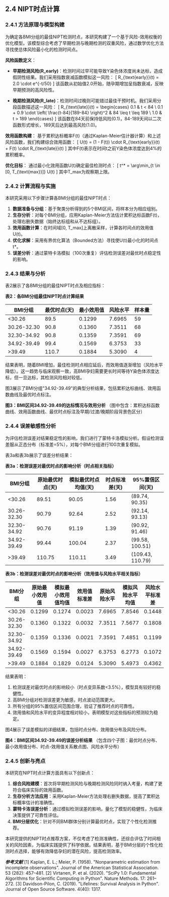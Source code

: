 ## 2.4 NIPT时点计算

### 2.4.1 方法原理与模型构建

为确定各BMI分组的最佳NIPT检测时点，本研究构建了一个基于风险-效用权衡的优化模型。该模型综合考虑了早期检测与晚期检测的双重风险，通过数学优化方法寻找使总体风险最小化的检测时间点。

**风险函数定义**：

- **早期检测风险(R_early)**：检测时间过早可能导致Y染色体浓度尚未达标，造成假阴性结果。我们采用指数衰减函数模拟这一风险：
  \[
  R_{\text{early}}(t) = 2.0 \cdot e^{-t/50}
  \]
  该函数从初始值2.0开始，随孕期增加呈指数衰减，反映早期预测的高风险性。

- **晚期检测风险(R_late)**：检测时间过晚则可能错过最佳干预时机。我们采用分段函数描述这一风险：
  \[
  R_{\text{late}}(t) = 
  \begin{cases} 
  0.1 & t < 84 \\
  0.1 + 0.9 \cdot \left( \frac{t-84}{189-84} \right)^2 & 84 \leq t \leq 189 \\
  1.0 & t > 189
  \end{cases}
  \]
  该函数在84天前保持低风险(0.1)，84-189天间以二次函数形式增长，189天后达到最高风险(1.0)。

**效用函数构建**：
基于累积达标概率F(t)（通过Kaplan-Meier估计器计算）和上述风险函数，我们构建综合效用函数：
\[
U(t) = (1 - F(t)) \cdot R_{\text{early}}(t) + F(t) \cdot R_{\text{late}}(t)
\]
其中F(t)表示在时间t之前Y染色体浓度达到4%的累积概率。

**优化目标**：
通过最小化效用函数U(t)确定最佳检测时点：
\[
t^* = \arg\min_{t \in [0, T_{\text{max}}]} U(t)
\]
其中T_max为观察期上限。

### 2.4.2 计算流程与实施

本研究采用以下步骤计算各BMI分组的最佳NIPT时点：

1. **数据准备与分组**：基于聚类分析得到的5个BMI区间，将样本分为相应组别。
2. **生存分析**：对每个BMI分组，应用Kaplan-Meier方法估计累积达标函数F(t)，处理右删失数据（始终达标组和从不达标组）。
3. **效用函数计算**：在时间域[0, T_max]上离散采样，计算各时间点的效用值U(t)。
4. **优化求解**：采用有界优化算法（Bounded方法）寻找使U(t)最小化的时间点t*。
5. **误差分析**：通过蒙特卡洛模拟（100次重复）评估检测误差对最优时点稳定性的影响。

### 2.4.3 结果与分析

表2展示了各BMI分组的最佳NIPT时点及相应指标：

**表2：各BMI分组最佳NIPT时点计算结果**

| BMI分组     | 最优时点(天) | 最小效用值 | 风险水平 | 样本量 |
| ----------- | ------------ | ---------- | -------- | ------ |
| <30.26      | 89.5         | 0.1299     | 7.6965   | 59     |
| 30.26-32.30 | 90.8         | 0.1360     | 7.3511   | 68     |
| 32.30-34.92 | 90.8         | 0.1359     | 7.3591   | 69     |
| 34.92-39.49 | 99.4         | 0.1569     | 6.3753   | 33     |
| >39.49      | 110.7        | 0.1884     | 5.3090   | 4      |

结果表明，随着BMI增加，最佳检测时点相应延后，而效用值逐渐增加（风险水平降低）。这一趋势与临床观察一致，高BMI孕妇需要更长时间等待Y染色体浓度达标，但一旦达标，其检测风险相对较低。

图3展示了BMI分组"34.92-39.49"的典型分析结果，包括累积达标曲线、效用函数曲线及最优时点标注。

**图3：BMI区间34.92-39.49的达标情况与效用分析**
（图中包含：累积达标函数曲线、效用函数曲线、最优时点标注及早期/过渡/晚期阶段背景色区分）

### 2.4.4 误差敏感性分析

为评估检测误差对结果稳定性的影响，我们进行了蒙特卡洛模拟分析。假设检测误差服从正态分布（标准差=5%），对每个BMI分组进行100次重复模拟。

表3a和表3b展示了误差分析结果：

**表3a：检测误差对最优时点的影响分析（时点相关指标）**

| BMI分组     | 原始最优时点(天) | 模拟最优时点均值(天) | 时点标准差(天) | 95%置信区间(天)  |
| ----------- | ---------------- | -------------------- | -------------- | ---------------- |
| <30.26      | 89.51            | 90.05                | 1.56           | (89.74, 90.35)   |
| 30.26-32.30 | 90.79            | 92.64                | 2.52           | (92.14, 93.13)   |
| 32.30-34.92 | 90.76            | 91.19                | 1.39           | (90.92, 91.46)   |
| 34.92-39.49 | 99.44            | 100.04               | 2.37           | (99.58, 100.51)  |
| >39.49      | 110.75           | 110.11               | 3.49           | (109.43, 110.79) |

**表3b：检测误差对最优时点的影响分析（效用值与风险水平相关指标）**

| BMI分组     | 原始最小效用值 | 模拟最小效用值均值 | 效用值标准差 | 原始风险水平 | 模拟风险水平均值 | 风险水平标准差 |
| ----------- | -------------- | ------------------ | ------------ | ------------ | ---------------- | -------------- |
| <30.26      | 0.1299         | 0.1274             | 0.0023       | 7.6965       | 7.8546           | 0.1448         |
| 30.26-32.30 | 0.1360         | 0.1322             | 0.0032       | 7.3511       | 7.5677           | 0.1808         |
| 32.30-34.92 | 0.1359         | 0.1336             | 0.0021       | 7.3591       | 7.4851           | 0.1199         |
| 34.92-39.49 | 0.1569         | 0.1594             | 0.0027       | 6.3753       | 6.2773           | 0.1072         |
| >39.49      | 0.1884         | 0.1829             | 0.0124       | 5.3090       | 5.4973           | 0.4362         |

结果表明：

1. 检测误差对最优时点的影响较小（时点变异系数<3.5%），模型具有较好的稳健性。
2. 高BMI分组对检测误差更为敏感，时点波动范围更大。
3. 所有分组的95%置信区间范围合理，验证了推荐时点的可靠性。
4. 效用值和风险水平的变异程度相对较小，表明模型对这些指标的预测较为稳定。

图4展示了误差模拟的详细结果，包括时点分布、效用值分布及风险分布。

**图4：BMI区间34.92-39.49的误差分析结果**
（包含四个子图：最优时点分布、最小效用值分布、时点-效用值关系散点图、风险水平分布）

### 2.4.5 创新与亮点

本研究在NIPT时点计算方面具有以下创新点：

1. **综合风险建模**：首次将早期检测风险与晚期检测风险同时纳入考量，构建了更符合临床实际的效用函数。
2. **生存分析方法应用**：采用Kaplan-Meier方法处理右删失数据，提高了累积达标概率估计的准确性。
3. **蒙特卡洛误差分析**：通过模拟检测误差的影响，量化了模型的稳健性，为临床决策提供了可靠性评估。
4. **BMI分层优化**：针对不同BMI群体分别计算最优时点，实现了个性化检测推荐。

本研究提供的NIPT时点推荐方案，不仅考虑了检测准确性，还综合评估了时间相关的风险因素，为临床实践提供了科学依据。结果表明，基于BMI分层的个性化检测时点选择，能够有效降低孕妇的潜在风险，提高检测效率。

***参考文献***
[1] Kaplan, E. L.; Meier, P. (1958). "Nonparametric estimation from incomplete observations". Journal of the American Statistical Association. 53 (282): 457–481.
[2] Virtanen, P. et al. (2020). "SciPy 1.0: Fundamental Algorithms for Scientific Computing in Python". Nature Methods. 17: 261–272.
[3] Davidson-Pilon, C. (2019). "Lifelines: Survival Analysis in Python". Journal of Open Source Software. 4(40): 1317.